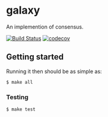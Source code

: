 # galaxy

An implemention of consensus.

[![Build Status](https://circleci.com/gh/DSiSc/galaxy/tree/master.svg?style=shield)](https://circleci.com/gh/DSiSc/galaxy/tree/master)
[![codecov](https://codecov.io/gh/DSiSc/galaxy/branch/master/graph/badge.svg)](https://codecov.io/gh/DSiSc/galaxy)

## Getting started

Running it then should be as simple as:

```
$ make all
```

### Testing

```
$ make test
```

